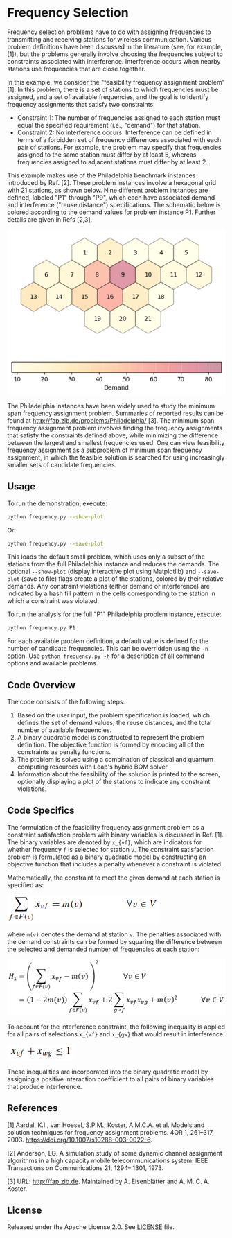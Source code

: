 # Frequency Selection

Frequency selection problems have to do with assigning frequencies to
transmitting and receiving stations for wireless communication.  Various problem
definitions have been discussed in the literature (see, for example, [1]), but
the problems generally involve choosing the frequencies subject to constraints
associated with interference.  Interference occurs when nearby stations use
frequencies that are close together.

In this example, we consider the "feasibility frequency assignment problem" [1].
In this problem, there is a set of stations to which frequencies must be
assigned, and a set of available frequencies, and the goal is to identify
frequency assignments that satisfy two constraints:

- Constraint 1: The number of frequencies assigned to each station must equal
  the specified requirement (i.e., "demand") for that station.
- Constraint 2: No interference occurs.  Interference can be defined in terms of
  a forbidden set of frequency differences associated with each pair of
  stations.  For example, the problem may specify that frequencies assigned to
  the same station must differ by at least 5, whereas frequencies assigned to
  adjacent stations must differ by at least 2.

This example makes use of the Philadelphia benchmark instances introduced by
Ref. [2].  These problem instances involve a hexagonal grid with 21 stations, as
shown below.  Nine different problem instances are defined, labeled "P1" through
"P9", which each have associated demand and interference ("reuse distance")
specifications.  The schematic below is colored according to the demand values
for problem instance P1.  Further details are given in Refs [2,3].

![Philadelphia instance](_static/Philadelphia.png)

The Philadelphia instances have been widely used to study the minimum span
frequency assignment problem.  Summaries of reported results can be found at
http://fap.zib.de/problems/Philadelphia/ [3].  The minimum span frequency
assignment problem involves finding the frequency assignments that satisfy the
constraints defined above, while minimizing the difference between the largest
and smallest frequencies used.  One can view feasibility frequency assignment as
a subproblem of minimum span frequency assignment, in which the feasible
solution is searched for using increasingly smaller sets of candidate
frequencies.


## Usage

To run the demonstration, execute:

```bash
python frequency.py --show-plot
```

Or:

```bash
python frequency.py --save-plot
```

This loads the default small problem, which uses only a subset of the stations
from the full Philadelphia instance and reduces the demands.  The optional
`--show-plot` (display interactive plot using Matplotlib) and `--save-plot`
(save to file) flags create a plot of the stations, colored by their relative
demands.  Any constraint violations (either demand or interference) are
indicated by a hash fill pattern in the cells corresponding to the station in
which a constraint was violated.

To run the analysis for the full "P1" Philadelphia problem instance, execute:

```bash
python frequency.py P1
```

For each available problem definition, a default value is defined for the number
of candidate frequencies.  This can be overridden using the `-n` option.  Use
`python frequency.py -h` for a description of all command options and available
problems.


## Code Overview

The code consists of the following steps:

1. Based on the user input, the problem specification is loaded, which defines
   the set of demand values, the reuse distances, and the total number of
   available frequencies.
2. A binary quadratic model is constructed to represent the problem definition.
   The objective function is formed by encoding all of the constraints as
   penalty functions.
3. The problem is solved using a combination of classical and quantum computing
   resources with Leap's hybrid BQM solver.
4. Information about the feasibility of the solution is printed to the screen,
   optionally displaying a plot of the stations to indicate any constraint
   violations.


## Code Specifics

The formulation of the feasibility frequency assignment problem as a constraint
satisfaction problem with binary variables is discussed in Ref. [1].  The binary
variables are denoted by `x_{vf}`, which are indicators for whether frequency
`f` is selected for station `v`.  The constraint satisfaction problem is
formulated as a binary quadratic model by constructing an objective function
that includes a penalty whenever a constraint is violated.

Mathematically, the constraint to meet the given demand at each station is
specified as:

![Eq1](_static/Eq1.png)

where `m(v)` denotes the demand at station `v`. The penalties associated with
the demand constraints can be formed by squaring the difference between the
selected and demanded number of frequencies at each station:

![H1](_static/H1.png)

To account for the interference constraint, the following inequality is applied
for all pairs of selections `x_{vf}` and `x_{gw}` that would result in
interference:

![Eq2](_static/Eq2.png)

These inequalities are incorporated into the binary quadratic model by assigning
a positive interaction coefficient to all pairs of binary variables that produce
interference.


## References

[1] Aardal, K.I., van Hoesel, S.P.M., Koster, A.M.C.A. et al. Models and
solution techniques for frequency assignment problems. 4OR 1, 261–317,
2003. https://doi.org/10.1007/s10288-003-0022-6.

[2] Anderson, LG. A simulation study of some dynamic channel assignment
algorithms in a high capacity mobile telecommunications system. IEEE
Transactions on Communications 21, 1294– 1301, 1973.

[3] URL: http://fap.zib.de. Maintained by A. Eisenblätter and
A. M. C. A. Koster.


## License

Released under the Apache License 2.0. See [LICENSE](LICENSE) file.
